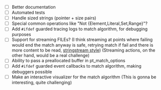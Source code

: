 - [ ] Better documentation
- [ ] Automated tests
- [ ] Handle sized strings (pointer + size pairs)
- [ ] Special common operations like "Not {Element,Literal,Set,Range}"?
- [ ] Add `#ifdef` guarded tracing logs to match algorithm, for debugging purposes
- [ ] Support for streaming FILEs?
      (I think streaming at points where failing would end the match anyway is
      safe, retrying match if fail and there is more content to be read,
      [stringstream style](https://github.com/gilzoide/stringstream-lua))
      (Streaming actions, on the other hand, would be a real challenge)
- [ ] Ability to pass a preallocated buffer in pt_match_options
- [ ] Add `#ifdef` guarded event callbacks to match algorithm, making debuggers possible
- [ ] Make an interactive visualizer for the match algorithm
      (This is gonna be interesting, quite challenging)
